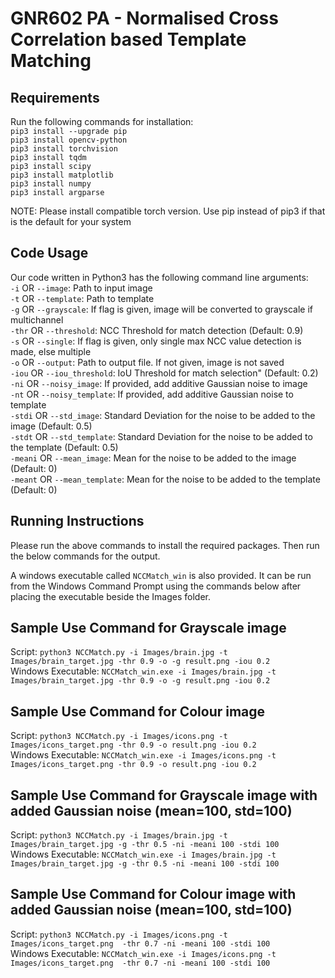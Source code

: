# GNR602 PA - Normalised Cross Correlation based Template Matching

## Requirements
Run the following commands for installation: <br />
`pip3 install --upgrade pip` <br />
`pip3 install opencv-python` <br />
`pip3 install torchvision` <br />
`pip3 install tqdm` <br />
`pip3 install scipy` <br />
`pip3 install matplotlib` <br />
`pip3 install numpy`<br />
`pip3 install argparse` <br />


NOTE: Please install compatible torch version. Use pip instead of pip3 if that is the default for your system

## Code Usage <br />
Our code written in Python3 has the following command line arguments: <br />
`-i` OR `--image`: Path to input image <br />
`-t` OR `--template`: Path to template <br />
`-g` OR `--grayscale`: If flag is given, image will be converted to grayscale if multichannel <br />
`-thr` OR `--threshold`: NCC Threshold for match detection (Default: 0.9) <br />
`-s` OR `--single`: If flag is given, only single max NCC value detection is made, else multiple <br />
`-o` OR `--output`: Path to output file. If not given, image is not saved <br />
`-iou` OR `--iou_threshold`: IoU Threshold for match selection" (Default: 0.2) <br />
`-ni` OR `--noisy_image`: If provided, add additive Gaussian noise to image  <br />
`-nt` OR `--noisy_template`: If provided, add additive Gaussian noise to template <br />
`-stdi` OR `--std_image`: Standard Deviation for the noise to be added to the image (Default: 0.5) <br />
`-stdt` OR `--std_template`: Standard Deviation for the noise to be added to the template (Default: 0.5) <br />
`-meani` OR `--mean_image`: Mean for the noise to be added to the image (Default: 0) <br />
`-meant` OR `--mean_template`: Mean for the noise to be added to the template (Default: 0) <br />

## Running Instructions
Please run the above commands to install the required packages. Then run the below commands for the output. <br />

A windows executable called `NCCMatch_win` is also provided. It can be run from the Windows Command Prompt using the commands below after placing the executable beside the Images folder.

## Sample Use Command for Grayscale image <br />
Script: `python3 NCCMatch.py -i Images/brain.jpg -t Images/brain_target.jpg -thr 0.9 -o -g result.png -iou 0.2` <br />
Windows Executable: `NCCMatch_win.exe -i Images/brain.jpg -t Images/brain_target.jpg -thr 0.9 -o -g result.png -iou 0.2`

## Sample Use Command for Colour image <br />
Script: `python3 NCCMatch.py -i Images/icons.png -t Images/icons_target.png -thr 0.9 -o result.png -iou 0.2` <br />
Windows Executable: `NCCMatch_win.exe -i Images/icons.png -t Images/icons_target.png -thr 0.9 -o result.png -iou 0.2`

## Sample Use Command for Grayscale image with added Gaussian noise (mean=100, std=100) <br />
Script: `python3 NCCMatch.py -i Images/brain.jpg -t Images/brain_target.jpg -g -thr 0.5 -ni -meani 100 -stdi 100` <br />
Windows Executable: `NCCMatch_win.exe -i Images/brain.jpg -t Images/brain_target.jpg -g -thr 0.5 -ni -meani 100 -stdi 100`

## Sample Use Command for Colour image with added Gaussian noise (mean=100, std=100) <br />
Script: `python3 NCCMatch.py -i Images/icons.png -t Images/icons_target.png  -thr 0.7 -ni -meani 100 -stdi 100` <br />
Windows Executable: `NCCMatch_win.exe -i Images/icons.png -t Images/icons_target.png  -thr 0.7 -ni -meani 100 -stdi 100`
